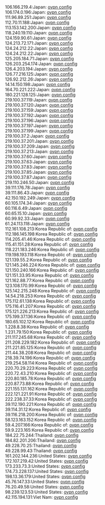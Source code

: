 106.166.219.4:Japan: [ovpn config](vpn/106_166_219_4.ovpn)  
106.174.0.196:Japan: [ovpn config](vpn/106_174_0_196.ovpn)  
111.96.89.251:Japan: [ovpn config](vpn/111_96_89_251.ovpn)  
112.70.11.188:Japan: [ovpn config](vpn/112_70_11_188.ovpn)  
113.153.142.200:Japan: [ovpn config](vpn/113_153_142_200.ovpn)  
118.240.19.110:Japan: [ovpn config](vpn/118_240_19_110.ovpn)  
124.159.90.61:Japan: [ovpn config](vpn/124_159_90_61.ovpn)  
124.213.72.171:Japan: [ovpn config](vpn/124_213_72_171.ovpn)  
124.24.212.22:Japan: [ovpn config](vpn/124_24_212_22.ovpn)  
124.24.212.22:Japan: [ovpn config](vpn/124_24_212_22.ovpn)  
125.205.184.71:Japan: [ovpn config](vpn/125_205_184_71.ovpn)  
126.203.254.174:Japan: [ovpn config](vpn/126_203_254_174.ovpn)  
126.4.203.194:Japan: [ovpn config](vpn/126_4_203_194.ovpn)  
126.77.216.125:Japan: [ovpn config](vpn/126_77_216_125.ovpn)  
126.92.212.26:Japan: [ovpn config](vpn/126_92_212_26.ovpn)  
14.14.150.198:Japan: [ovpn config](vpn/14_14_150_198.ovpn)  
164.70.221.222:Japan: [ovpn config](vpn/164_70_221_222.ovpn)  
180.221.128.125:Japan: [ovpn config](vpn/180_221_128_125.ovpn)  
219.100.37.119:Japan: [ovpn config](vpn/219_100_37_119.ovpn)  
219.100.37.120:Japan: [ovpn config](vpn/219_100_37_120.ovpn)  
219.100.37.159:Japan: [ovpn config](vpn/219_100_37_159.ovpn)  
219.100.37.192:Japan: [ovpn config](vpn/219_100_37_192.ovpn)  
219.100.37.196:Japan: [ovpn config](vpn/219_100_37_196.ovpn)  
219.100.37.197:Japan: [ovpn config](vpn/219_100_37_197.ovpn)  
219.100.37.199:Japan: [ovpn config](vpn/219_100_37_199.ovpn)  
219.100.37.2:Japan: [ovpn config](vpn/219_100_37_2.ovpn)  
219.100.37.201:Japan: [ovpn config](vpn/219_100_37_201.ovpn)  
219.100.37.209:Japan: [ovpn config](vpn/219_100_37_209.ovpn)  
219.100.37.213:Japan: [ovpn config](vpn/219_100_37_213.ovpn)  
219.100.37.60:Japan: [ovpn config](vpn/219_100_37_60.ovpn)  
219.100.37.63:Japan: [ovpn config](vpn/219_100_37_63.ovpn)  
219.100.37.83:Japan: [ovpn config](vpn/219_100_37_83.ovpn)  
219.100.37.85:Japan: [ovpn config](vpn/219_100_37_85.ovpn)  
219.100.37.87:Japan: [ovpn config](vpn/219_100_37_87.ovpn)  
219.110.246.50:Japan: [ovpn config](vpn/219_110_246_50.ovpn)  
39.111.176.78:Japan: [ovpn config](vpn/39_111_176_78.ovpn)  
39.111.86.43:Japan: [ovpn config](vpn/39_111_86_43.ovpn)  
42.150.192.249:Japan: [ovpn config](vpn/42_150_192_249.ovpn)  
60.105.174.34:Japan: [ovpn config](vpn/60_105_174_34.ovpn)  
60.116.6.49:Japan: [ovpn config](vpn/60_116_6_49.ovpn)  
60.65.15.10:Japan: [ovpn config](vpn/60_65_15_10.ovpn)  
60.99.92.33:Japan: [ovpn config](vpn/60_99_92_33.ovpn)  
61.24.113.118:Japan: [ovpn config](vpn/61_24_113_118.ovpn)  
112.161.108.213:Korea Republic of: [ovpn config](vpn/112_161_108_213.ovpn)  
112.186.145.198:Korea Republic of: [ovpn config](vpn/112_186_145_198.ovpn)  
114.205.41.46:Korea Republic of: [ovpn config](vpn/114_205_41_46.ovpn)  
115.41.151.28:Korea Republic of: [ovpn config](vpn/115_41_151_28.ovpn)  
118.221.183.246:Korea Republic of: [ovpn config](vpn/118_221_183_246.ovpn)  
119.198.193.118:Korea Republic of: [ovpn config](vpn/119_198_193_118.ovpn)  
121.139.55.2:Korea Republic of: [ovpn config](vpn/121_139_55_2.ovpn)  
121.145.246.224:Korea Republic of: [ovpn config](vpn/121_145_246_224.ovpn)  
121.150.240.166:Korea Republic of: [ovpn config](vpn/121_150_240_166.ovpn)  
121.151.33.95:Korea Republic of: [ovpn config](vpn/121_151_33_95.ovpn)  
121.162.88.77:Korea Republic of: [ovpn config](vpn/121_162_88_77.ovpn)  
123.108.170.99:Korea Republic of: [ovpn config](vpn/123_108_170_99.ovpn)  
125.142.215.248:Korea Republic of: [ovpn config](vpn/125_142_215_248.ovpn)  
14.54.218.253:Korea Republic of: [ovpn config](vpn/14_54_218_253.ovpn)  
175.112.61.138:Korea Republic of: [ovpn config](vpn/175_112_61_138.ovpn)  
175.116.41.207:Korea Republic of: [ovpn config](vpn/175_116_41_207.ovpn)  
175.121.226.213:Korea Republic of: [ovpn config](vpn/175_121_226_213.ovpn)  
175.199.37.136:Korea Republic of: [ovpn config](vpn/175_199_37_136.ovpn)  
180.65.102.12:Korea Republic of: [ovpn config](vpn/180_65_102_12.ovpn)  
1.228.8.38:Korea Republic of: [ovpn config](vpn/1_228_8_38.ovpn)  
1.231.79.150:Korea Republic of: [ovpn config](vpn/1_231_79_150.ovpn)  
211.117.245.68:Korea Republic of: [ovpn config](vpn/211_117_245_68.ovpn)  
211.208.229.182:Korea Republic of: [ovpn config](vpn/211_208_229_182.ovpn)  
211.221.85.125:Korea Republic of: [ovpn config](vpn/211_221_85_125.ovpn)  
211.44.38.208:Korea Republic of: [ovpn config](vpn/211_44_38_208.ovpn)  
218.39.74.196:Korea Republic of: [ovpn config](vpn/218_39_74_196.ovpn)  
219.254.58.114:Korea Republic of: [ovpn config](vpn/219_254_58_114.ovpn)  
220.70.29.223:Korea Republic of: [ovpn config](vpn/220_70_29_223.ovpn)  
220.72.43.210:Korea Republic of: [ovpn config](vpn/220_72_43_210.ovpn)  
220.80.185.78:Korea Republic of: [ovpn config](vpn/220_80_185_78.ovpn)  
220.87.73.88:Korea Republic of: [ovpn config](vpn/220_87_73_88.ovpn)  
221.155.131.162:Korea Republic of: [ovpn config](vpn/221_155_131_162.ovpn)  
222.121.221.91:Korea Republic of: [ovpn config](vpn/222_121_221_91.ovpn)  
222.238.37.33:Korea Republic of: [ovpn config](vpn/222_238_37_33.ovpn)  
39.112.190.221:Korea Republic of: [ovpn config](vpn/39_112_190_221.ovpn)  
39.114.31.12:Korea Republic of: [ovpn config](vpn/39_114_31_12.ovpn)  
39.116.218.200:Korea Republic of: [ovpn config](vpn/39_116_218_200.ovpn)  
58.123.163.152:Korea Republic of: [ovpn config](vpn/58_123_163_152.ovpn)  
59.4.207.166:Korea Republic of: [ovpn config](vpn/59_4_207_166.ovpn)  
59.9.223.165:Korea Republic of: [ovpn config](vpn/59_9_223_165.ovpn)  
184.22.75.244:Thailand: [ovpn config](vpn/184_22_75_244.ovpn)  
184.82.201.206:Thailand: [ovpn config](vpn/184_82_201_206.ovpn)  
49.228.70.25:Thailand: [ovpn config](vpn/49_228_70_25.ovpn)  
49.228.99.43:Thailand: [ovpn config](vpn/49_228_99_43.ovpn)  
161.202.144.236:United States: [ovpn config](vpn/161_202_144_236.ovpn)  
172.107.219.42:United States: [ovpn config](vpn/172_107_219_42.ovpn)  
173.233.73.3:United States: [ovpn config](vpn/173_233_73_3.ovpn)  
174.73.228.137:United States: [ovpn config](vpn/174_73_228_137.ovpn)  
198.13.36.179:United States: [ovpn config](vpn/198_13_36_179.ovpn)  
45.76.147.33:United States: [ovpn config](vpn/45_76_147_33.ovpn)  
76.20.49.58:United States: [ovpn config](vpn/76_20_49_58.ovpn)  
98.239.123.53:United States: [ovpn config](vpn/98_239_123_53.ovpn)  
42.115.194.131:Viet Nam: [ovpn config](vpn/42_115_194_131.ovpn)  
